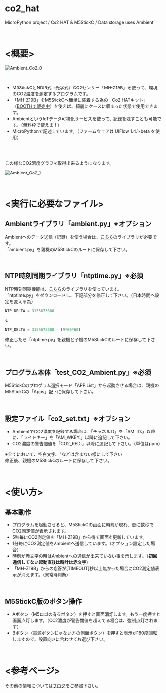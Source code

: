 # co2_hat
MicroPython project / Co2 HAT & M5StickC / Data storage uses Ambient

<br>

# <概要>

![Ambient_Co2_0](https://kitto-yakudatsu.com/wp/wp-content/uploads/2019/11/DSC_0894-scaled.jpg)

<br>

* M5StickCとNDIR式（光学式）CO2センサー「MH-Z19B」を使って、環境のCO2濃度を測定するプログラムです。
* 「MH-Z19B」をM5StickCへ簡単に装着する為の「Co2 HATキット」（[BOOTHで販売中](https://kitto-yakudatsu.booth.pm/items/1671574)）を使えば、綺麗にケースに収まった状態で使用できます。
* AmbientというIoTデータ可視化サービスを使って、記録を残すことも可能です。（無料枠で使えます）
* MicroPythonで記述しています。（ファームウェアは UIFlow 1.4.1-beta を使用）

<br>
<br>

この様なCO2濃度グラフを取得出来るようになります。

![Ambient_Co2_1](https://kitto-yakudatsu.com/wp/wp-content/uploads/2019/11/co2_hat_graph.png)

<br>

# <実行に必要なファイル>

## Ambientライブラリ「ambient.py」※オプション
Ambientへのデータ送信（記録）を使う場合は、[こちら](https://github.com/AmbientDataInc/ambient-python-lib)のライブラリが必要です。<br>
「ambient.py」を親機のM5StickCのルートに保存して下さい。<br>

<br>

## NTP時刻同期ライブラリ「ntptime.py」**※必須**
NTP時刻同期機能は、[こちら](https://github.com/micropython/micropython/blob/master/ports/esp8266/modules/ntptime.py)のライブラリを使っています。<br>
「ntptime.py」をダウンロードし、下記部分を修正して下さい。（日本時間へ設定を変える為）<br>

```python
NTP_DELTA = 3155673600
```

↓<br>

```python
NTP_DELTA = 3155673600 - (9*60*60)
```

修正したら「ntptime.py」を親機と子機のM5StickCのルートに保存して下さい。<br>

<br>

## プログラム本体「test_CO2_Ambient.py」**※必須**
M5StickCのプログラム選択モード「APP.List」から起動させる場合は、親機のM5StickCの「Apps」配下に保存して下さい。<br>

<br>

## 設定ファイル「co2_set.txt」**※オプション**

* AmbientでCO2濃度を記録する場合は、「チャネルID」を「AM_ID:」以降に、「ライトキー」を「AM_WKEY:」以降に追記して下さい。
* CO2濃度の警告閾値を「CO2_RED:」以降に追記して下さい。（単位はppm）

※全てにおいて、空白文字、"などは含まない様にして下さい<br>
修正後、親機のM5StickCのルートに保存して下さい。<br>

<br>

# <使い方>

## 基本動作

- プログラムを起動させると、M5StickCの画面に時刻が現れ、更に数秒でCO2測定値が表示されます。
- 5秒毎にCO2測定値を「MH-Z19B」から得て画面を更新しています。
- 1分毎にCO2測定値をAmbientへ送信しています。（オプション設定した場合）
- 時刻が赤文字の時はAmbientへの通信が出来ていない事を示します。（**初回通信してない起動直後は時計は赤文字**）
- 「MH-Z19B」からの応答が[TIMEOUT]秒以上無かった場合にCO2測定値表示が消えます。（異常時判断）

<br>

## M5StickC版のボタン操作

- Aボタン（M5ロゴの有るボタン）を押すと画面消灯します。もう一度押すと画面点灯します。（CO2濃度が警告閾値を超えてる場合は、強制点灯されます）
- Bボタン（電源ボタンじゃない方の側面ボタン）を押すと表示が180度回転しますので、設置向きに合わせてお選び下さい。

<br>

# <参考ページ>
その他の情報については[ブログ](https://kitto-yakudatsu.com/archives/7286)をご参照下さい。<br>

